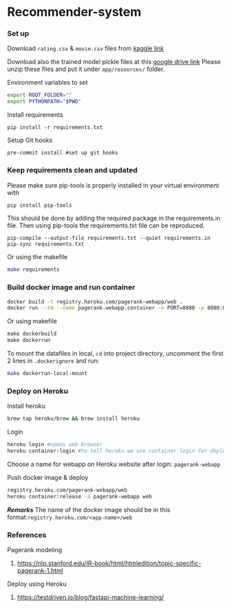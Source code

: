 # Recommender-system

### Set up

Download `rating.csv` & `movie.csv` files from [kaggle link](https://www.kaggle.com/datasets/grouplens/movielens-20m-dataset?select=rating.csv)

Download also the trained model pickle files at this [google drive link](https://drive.google.com/file/d/1kD8-d98yrLy2BbmyQpzhMeW21bS64750/view?usp=sharing)
Please unzip these files and put it under `app/resources/` folder. 

Environment variables to set 
```bash
export ROOT_FOLDER=""
export PYTHONPATH="$PWD"

```

Install requirements 

`pip install -r requirements.txt`

Setup Git hooks

`pre-commit install #set up git hooks`

### Keep requirements clean and updated
Please make sure pip-tools is properly installed in your virtual environment with

```bash
pip install pip-tools

```
This should be done by adding the required package in the requirements.in file. 
Then using pip-tools the requirements.txt file can be reproduced. 

```
pip-compile --output-file requirements.txt --quiet requirements.in
pip-sync requirements.txt
```
Or using the makefile

```bash
make requirements
```

### Build docker image and run container
```bash
docker build -t registry.heroku.com/pagerank-webapp/web .
docker run --rm --name pagerank.webapp.container -e PORT=8080 -p 8080:8080 registry.heroku.com/pagerank-webapp/web:latest
```
Or using makefile 
```makefile
make dockerbuild
make dockerrun
```

To mount the datafiles in local, `cd` into project directory, uncomment the first 2 lines in `.dockerignore` and run:
```bash
make dockerrun-local-mount
```

### Deploy on Heroku 

Install heroku 

```bash
brew tap heroku/brew && brew install heroku
```

Login
```bash
heroku login #opens web browser
heroku container:login #to tell heroku we use container login for deployment
```

Choose a name for webapp on Heroku website after login:
`pagerank-webapp`

Push docker image & deploy
```bash
registry.heroku.com/pagerank-webapp/web
heroku container:release -a pagerank-webapp web
```

***Remarks***
The name of the docker image should be in this format:`registry.heroku.com/<app-name>/web`

### References
Pagerank modeling 

1. https://nlp.stanford.edu/IR-book/html/htmledition/topic-specific-pagerank-1.html

Deploy using Heroku 
1. https://testdriven.io/blog/fastapi-machine-learning/
